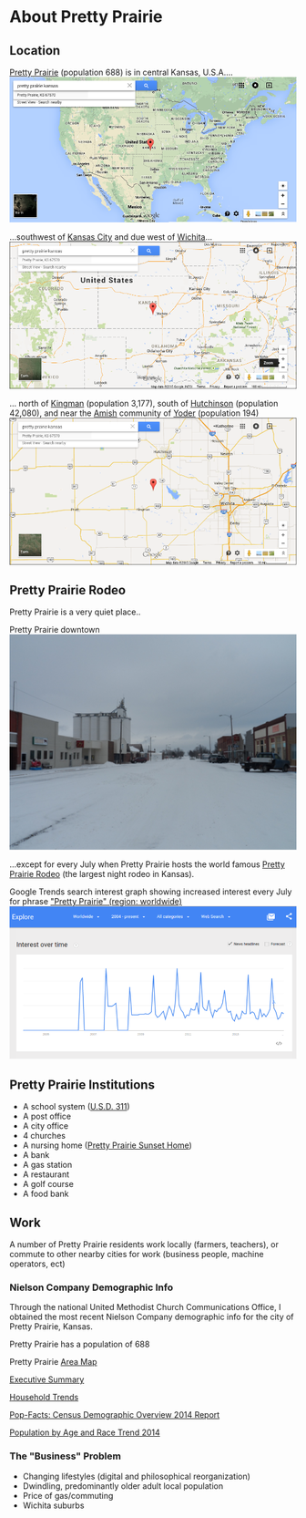 # About Pretty Prairie

## Location
[Pretty Prairie](http://en.wikipedia.org/wiki/Pretty_Prairie,_Kansas) (population 688) is in central Kansas, U.S.A....
![](google-maps-and-trends/google-map-usa-pretty-prairie.png)

...southwest of [Kansas City](http://en.wikipedia.org/wiki/Kansas_City_metropolitan_area) and due west of [Wichita](http://en.wikipedia.org/wiki/Wichita,_Kansas)...
![](google-maps-and-trends/google-map-pretty-prairie-kansas.png)

... north of [Kingman](http://en.wikipedia.org/wiki/Kingman,_Kansas) (population 3,177), south of [Hutchinson](http://en.wikipedia.org/wiki/Hutchinson,_Kansas) (population 42,080), and near the [Amish](http://en.wikipedia.org/wiki/Amish) community of [Yoder](http://en.wikipedia.org/wiki/Yoder,_Kansas) (population 194)
![](google-maps-and-trends/google-map-pretty-prairie-wichita.png) 

## Pretty Prairie Rodeo
Pretty Prairie is a very quiet place..

Pretty Prairie downtown
![](google-maps-and-trends/pretty-prairie-downtown.jpg)

...except for every July when Pretty Prairie hosts the world famous 
[Pretty Prairie Rodeo](http://www.pprodeo.com) (the largest night rodeo in Kansas). 

Google Trends search interest graph showing increased interest every July for phrase ["Pretty Prairie" (region: worldwide)](http://www.google.com/trends/explore#q=pretty%20prairie) 
![](google-maps-and-trends/google-trends-pretty-prairie-worldwide.png)

## Pretty Prairie Institutions
* A school system ([U.S.D. 311](http://www.usd311.com))
* A post office
* A city office
* 4 churches
* A nursing home ([Pretty Prairie Sunset Home](http://prairiesunsethome.org))
* A bank
* A gas station
* A restaurant
* A golf course
* A food bank

## Work
A number of Pretty Prairie residents work locally (farmers, teachers), or commute to other nearby cities for work (business people, machine operators, ect)

### Nielson Company Demographic Info

Through the national United Methodist Church Communications Office, I obtained the most recent Nielson Company demographic info for the city of Pretty Prairie, Kansas. 

Pretty Prairie has a population of 688

Pretty Prairie [Area Map](https://drive.google.com/file/d/0B02bpu7HZwJRaVp5dGNMOUpYbU0/view?usp=sharing)

[Executive Summary](https://drive.google.com/file/d/0B02bpu7HZwJRMFJTM3BWZXprbWM/view?usp=sharing)

[Household Trends](https://drive.google.com/file/d/0B02bpu7HZwJRV1dnSGplRUxmMDg/view?usp=sharing)

[Pop-Facts: Census Demographic Overview 2014 Report](https://drive.google.com/file/d/0B02bpu7HZwJRSHFwVm5kX0FHMmc/view?usp=sharing)

[Population by Age and Race Trend 2014](https://drive.google.com/file/d/0B02bpu7HZwJRelJTXzd1XzVWUE0/view?usp=sharing)

### The "Business" Problem

* Changing lifestyles (digital and philosophical reorganization)
* Dwindling, predominantly older adult local population 
* Price of gas/commuting
* Wichita suburbs

